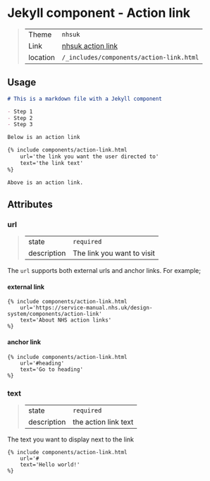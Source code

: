# Jekyll component - Action link

> |          |                                                                                          |
> | -------- | ---------------------------------------------------------------------------------------- |
> | Theme    | `nhsuk`                                                                                  |
> | Link     | [nhsuk action link](https://service-manual.nhs.uk/design-system/components/action-link)  |
> | location | `/_includes/components/action-link.html`                                                 |

## Usage

```markdown
# This is a markdown file with a Jekyll component

- Step 1
- Step 2
- Step 3

Below is an action link

{% include components/action-link.html
    url='the link you want the user directed to'
    text='the link text'
%}

Above is an action link.
```

## Attributes

### url

> |             |                            |
> | ----------- | -------------------------- |
> | state       | `required`                 |
> | description | The link you want to visit |

The `url` supports both external urls and anchor links. For example;

#### external link

```Jeykll
{% include components/action-link.html
    url='https://service-manual.nhs.uk/design-system/components/action-link'
    text='About NHS action links'
%}
```

#### anchor link

```Jeykll
{% include components/action-link.html
    url='#heading'
    text='Go to heading'
%}
```

### text

> |             |                            |
> | ----------- | -------------------------- |
> | state       | `required`                 |
> | description | the action link text       |

The text you want to display next to the link

```Jeykll
{% include components/action-link.html
    url='#
    text='Hello world!'
%}
```
